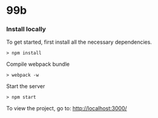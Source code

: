 # 99b

### Install locally

To get started, first install all the necessary dependencies.
```
> npm install
```
Compile webpack bundle
```
> webpack -w
```
Start the server
```
> npm start
```

To view the project, go to: [http://localhost:3000/](http://localhost:3000/)
